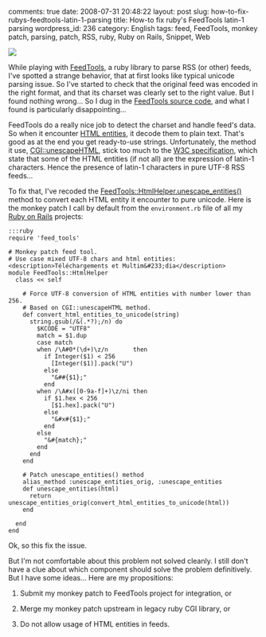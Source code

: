 comments: true
date: 2008-07-31 20:48:22
layout: post
slug: how-to-fix-rubys-feedtools-latin-1-parsing
title: How-to fix ruby's FeedTools latin-1 parsing
wordpress_id: 236
category: English
tags: feed, FeedTools, monkey patch, parsing, patch, RSS, ruby, Ruby on Rails, Snippet, Web

![](http://kevin.deldycke.com/wp-content/uploads/2008/07/feedtools-logo-150x150.png)

While playing with [FeedTools](http://sporkmonger.com/projects/feedtools/), a ruby library to parse RSS (or other) feeds, I've spotted a strange behavior, that at first looks like typical unicode parsing issue. So I've started to check that the original feed was encoded in the right format, and that its charset was clearly set to the right value. But I found nothing wrong... So I dug in the [FeedTools source code](http://feedtools.rubyforge.org/svn/trunk/), and what I found is particularly disappointing...

FeedTools do a really nice job to detect the charset and handle feed's data. So when it encounter [HTML entities](http://en.wikipedia.org/wiki/List_of_XML_and_HTML_character_entity_references), it decode them to plain text. That's good as at the end you get ready-to-use strings. Unfortunately, the method it use, [CGI::unescapeHTML](http://www.noobkit.com/show/ruby/ruby/standard-library/cgi/unescapehtml.html), stick too much to the [W3C specification](http://www.w3.org/TR/xhtml1/DTD/xhtml-lat1.ent), which state that some of the HTML entities (if not all) are the expression of latin-1 characters. Hence the presence of latin-1 characters in pure UTF-8 RSS feeds...

To fix that, I've recoded the [FeedTools::HtmlHelper.unescape_entities()](http://rubyfurnace.com/docs/feedtools-0.2.26/classes/FeedTools/HtmlHelper.html#M007308) method to convert each HTML entity it encounter to pure unicode. Here is the monkey patch I call by default from the `environment.rb` file of all my [Ruby on Rails](http://www.rubyonrails.org) projects:

    
    :::ruby
    require 'feed_tools'
    
    # Monkey patch feed tool.
    # Use case mixed UTF-8 chars and html entities: <description>Téléchargements et Multim&#233;dia</description>
    module FeedTools::HtmlHelper
      class << self
    
        # Force UTF-8 conversion of HTML entities with number lower than 256.
        # Based on CGI::unescapeHTML method.
        def convert_html_entities_to_unicode(string)
          string.gsub(/&(.*?);/n) do
            $KCODE = "UTF8"
            match = $1.dup
            case match
            when /\A#0*(\d+)\z/n       then
              if Integer($1) < 256
                [Integer($1)].pack("U")
              else
                "&##{$1};"
              end
            when /\A#x([0-9a-f]+)\z/ni then
              if $1.hex < 256
                [$1.hex].pack("U")
              else
                "&#x#{$1};"
              end
            else
              "&#{match};"
            end
          end
        end
    
        # Patch unescape_entities() method
        alias_method :unescape_entities_orig, :unescape_entities
        def unescape_entities(html)
          return unescape_entities_orig(convert_html_entities_to_unicode(html))
        end
    
      end
    end
    



Ok, so this fix the issue.

But I'm not comfortable about this problem not solved cleanly. I still don't have a clue about which component should solve the problem definitively. But I have some ideas... Here are my propositions:



 
  1. Submit my monkey patch to FeedTools project for integration, or

 
  2. Merge my monkey patch upstream in legacy ruby CGI library, or

 
  3. Do not allow usage of HTML entities in feeds.


